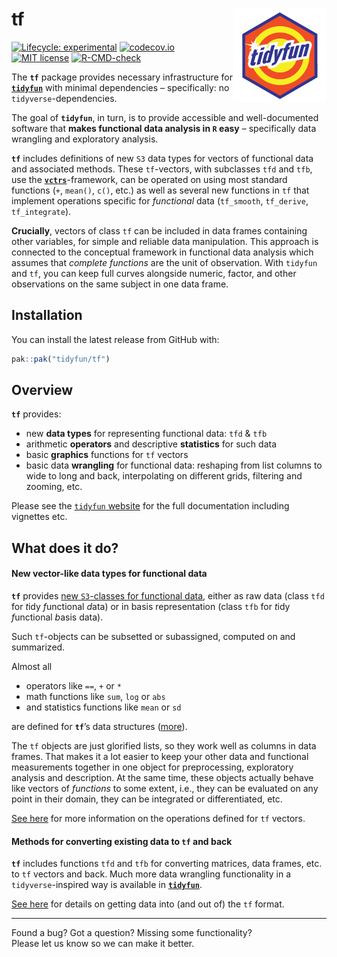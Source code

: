 
<!-- README.md is generated from README.Rmd. Please edit that file -->

# tf <a href="https://tidyfun.github.io/tf/"><img src="https://github.com/tidyfun/tidyfun/blob/master/man/figures/logo.gif?raw=true" align="right" height="150" alt="tf website" /></a>

<!-- badges: start -->

[![Lifecycle:
experimental](https://img.shields.io/badge/lifecycle-experimental-orange.svg)](https://lifecycle.r-lib.org/articles/stages.html#experimental)
[![codecov.io](https://codecov.io/github/tidyfun/tf/coverage.svg?branch=main)](https://codecov.io/github/tidyfun/tf/branch/main)
[![MIT
license](http://img.shields.io/badge/license-MIT-brightgreen.svg)](https://opensource.org/licenses/MIT)
[![R-CMD-check](https://github.com/tidyfun/tf/actions/workflows/full-check.yaml/badge.svg)](https://github.com/tidyfun/tf/actions/workflows/full-check.yaml)
<!-- badges: end -->

The **`tf`** package provides necessary infrastructure for
[**`tidyfun`**](https://tidyfun.github.io/tidyfun) with minimal
dependencies – specifically: no `tidyverse`-dependencies.

The goal of **`tidyfun`**, in turn, is to provide accessible and
well-documented software that **makes functional data analysis in `R`
easy** – specifically data wrangling and exploratory analysis.

**`tf`** includes definitions of new `S3` data types for vectors of
functional data and associated methods. These `tf`-vectors, with
subclasses `tfd` and `tfb`, use the
[**`vctrs`**](https://vctrs.r-lib.org/)-framework, can be operated on
using most standard functions (`+`, `mean()`, `c()`, etc.) as well as
several new functions in `tf` that implement operations specific for
*functional* data (`tf_smooth`, `tf_derive`, `tf_integrate`).

**Crucially**, vectors of class `tf` can be included in data frames
containing other variables, for simple and reliable data manipulation.
This approach is connected to the conceptual framework in functional
data analysis which assumes that *complete functions* are the unit of
observation. With `tidyfun` and `tf`, you can keep full curves alongside
numeric, factor, and other observations on the same subject in one data
frame.

## Installation

You can install the latest release from GitHub with:

``` r
pak::pak("tidyfun/tf")
```

## Overview

**`tf`** provides:

- new **data types** for representing functional data: `tfd` & `tfb`
- arithmetic **operators** and descriptive **statistics** for such data
- basic **graphics** functions for `tf` vectors
- basic data **wrangling** for functional data: reshaping from list
  columns to wide to long and back, interpolating on different grids,
  filtering and zooming, etc.

Please see the [`tidyfun` website](https://tidyfun.github.io/tidyfun)
for the full documentation including vignettes etc.

## What does it do?

#### New vector-like data types for functional data

**`tf`** provides [new `S3`-classes for functional
data](https://tidyfun.github.io/tidyfun/reference/index.html#section-tf-sub-classes-constructors-converters),
either as raw data (class `tfd` for *t*idy *f*unctional *d*ata) or in
basis representation (class `tfb` for *t*idy *f*unctional *b*asis data).

Such `tf`-objects can be subsetted or subassigned, computed on and
summarized.

Almost all

- operators like `==`, `+` or `*`
- math functions like `sum`, `log` or `abs`
- and statistics functions like `mean` or `sd`

are defined for **`tf`**’s data structures
([more](https://tidyfun.github.io/tidyfun/reference/index.html#section-arithmetic-logical-and-summary-functions)).

The `tf` objects are just glorified lists, so they work well as columns
in data frames. That makes it a lot easier to keep your other data and
functional measurements together in one object for preprocessing,
exploratory analysis and description. At the same time, these objects
actually behave like vectors of *functions* to some extent, i.e., they
can be evaluated on any point in their domain, they can be integrated or
differentiated, etc.

[See
here](https://tidyfun.github.io/tidyfun/articles/x01_tf_Vectors.html)
for more information on the operations defined for `tf` vectors.

#### Methods for converting existing data to `tf` and back

**`tf`** includes functions `tfd` and `tfb` for converting matrices,
data frames, etc. to `tf` vectors and back. Much more data wrangling
functionality in a `tidyverse`-inspired way is available in
[**`tidyfun`**](https://tidyfun.github.io/tidyfun).

[See
here](https://tidyfun.github.io/tidyfun/articles/x02_Conversion.html)
for details on getting data into (and out of) the `tf` format.

------------------------------------------------------------------------

Found a bug? Got a question? Missing some functionality?  
Please let us know so we can make it better.
